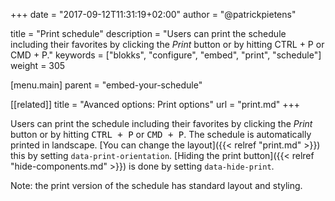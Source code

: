 +++
date            = "2017-09-12T11:31:19+02:00"
author          = "@patrickpietens"

title           = "Print schedule"
description     = "Users can print the schedule including their favorites by clicking the *Print* button or by hitting CTRL + P or CMD + P."
keywords        = ["blokks", "configure", "embed", "print", "schedule"]
weight          = 305

[menu.main]
parent          = "embed-your-schedule"

[[related]]
title = "Avanced options: Print options"
url = "print.md"
+++

Users can print the schedule including their favorites by clicking the *Print* button or by hitting <kbd>CTRL + P</kbd> or <kbd>CMD + P</kbd>. The schedule is automatically printed in landscape. [You can change the layout]({{< relref "print.md" >}}) this by setting `data-print-orientation`. [Hiding the print button]({{< relref "hide-components.md" >}}) is done by setting `data-hide-print`.

<span class='note'>Note: the print version of the schedule has standard layout and styling.</span>